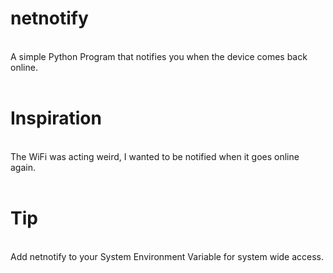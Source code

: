 # netnotify
<br> A simple Python Program that notifies you when the device comes back online.
<br>
<br>
# Inspiration
<br> The WiFi was acting weird, I wanted to be notified when it goes online again.
<br>
<br>
# Tip
<br> Add netnotify to your System Environment Variable for system wide access.
